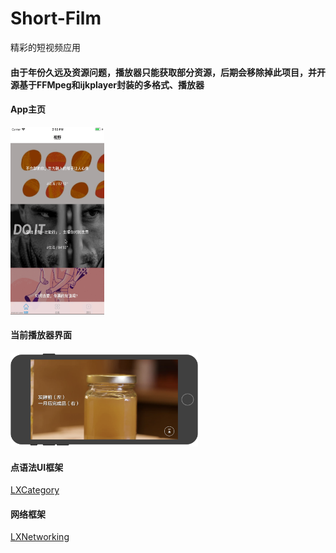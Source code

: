 # Short-Film
精彩的短视频应用

#### 由于年份久远及资源问题，播放器只能获取部分资源，后期会移除掉此项目，并开源基于FFMpeg和ijkplayer封装的多格式、播放器

#### App主页

<div align=left><img width="150" height="300" src="https://github.com/Zomfice/Short-Film/blob/master/source/short-film.gif"/></div>

#### 当前播放器界面

<div align=left><img width="300" height="150" src="https://github.com/Zomfice/Short-Film/blob/master/source/player1.png"/></div>


#### 点语法UI框架

[LXCategory](https://github.com/xllpp/LXCategory)

#### 网络框架
[LXNetworking](https://github.com/xllpp/LXNetworking)
